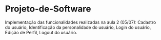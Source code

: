 # Projeto-de-Software

Implementação das funcionalidades realizadas na aula 2 (05/07): Cadastro do usuário, Identificação da personalidade do usuário, Login do usuário, Edição de Perfil, Logout do usuário.
